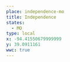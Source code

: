 ```yaml
---
place: independence-mo
title: Independence
states:
  - MO
type: local
x: -94.41550679999999
y: 39.0911161
wwc: true
---
```


